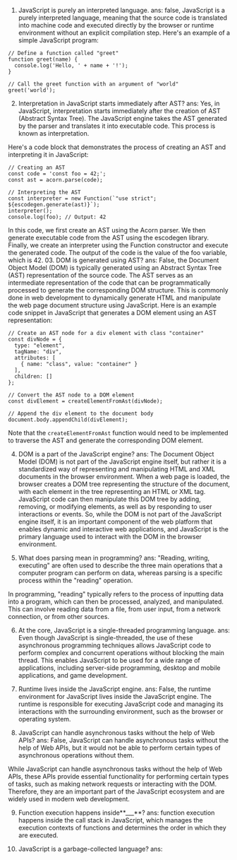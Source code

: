 1.  JavaScript is purely an interpreted language.
    ans: false, JavaScript is a purely interpreted language, meaning that the source code is translated into machine code and executed directly by the browser or runtime environment without an explicit compilation step. Here's an example of a simple JavaScript program:

```
// Define a function called "greet"
function greet(name) {
  console.log('Hello, ' + name + '!');
}

// Call the greet function with an argument of "world"
greet('world');
```

2.  Interpretation in JavaScript starts immediately after AST?
    ans: Yes, in JavaScript, interpretation starts immediately after the creation of AST (Abstract Syntax Tree). The JavaScript engine takes the AST generated by the parser and translates it into executable code. This process is known as interpretation.

Here's a code block that demonstrates the process of creating an AST and interpreting it in JavaScript:

```
// Creating an AST
const code = 'const foo = 42;';
const ast = acorn.parse(code);

// Interpreting the AST
const interpreter = new Function(`"use strict"; ${escodegen.generate(ast)}`);
interpreter();
console.log(foo); // Output: 42
```

In this code, we first create an AST using the Acorn parser. We then generate executable code from the AST using the escodegen library. Finally, we create an interpreter using the Function constructor and execute the generated code. The output of the code is the value of the foo variable, which is 42. 03. DOM is generated using AST?
ans: False, the Document Object Model (DOM) is typically generated using an Abstract Syntax Tree (AST) representation of the source code. The AST serves as an intermediate representation of the code that can be programmatically processed to generate the corresponding DOM structure. This is commonly done in web development to dynamically generate HTML and manipulate the web page document structure using JavaScript. Here is an example code snippet in JavaScript that generates a DOM element using an AST representation:

```
// Create an AST node for a div element with class "container"
const divNode = {
  type: "element",
  tagName: "div",
  attributes: [
    { name: "class", value: "container" }
  ],
  children: []
};

// Convert the AST node to a DOM element
const divElement = createElementFromAst(divNode);

// Append the div element to the document body
document.body.appendChild(divElement);
```

Note that the `createElementFromAst` function would need to be implemented to traverse the AST and generate the corresponding DOM element.

4. DOM is a part of the JavaScript engine?
   ans: The Document Object Model (DOM) is not part of the JavaScript engine itself, but rather it is a standardized way of representing and manipulating HTML and XML documents in the browser environment.
   When a web page is loaded, the browser creates a DOM tree representing the structure of the document, with each element in the tree representing an HTML or XML tag. JavaScript code can then manipulate this DOM tree by adding, removing, or modifying elements, as well as by responding to user interactions or events.
   So, while the DOM is not part of the JavaScript engine itself, it is an important component of the web platform that enables dynamic and interactive web applications, and JavaScript is the primary language used to interact with the DOM in the browser environment.

5. What does parsing mean in programming?
   ans: "Reading, writing, executing" are often used to describe the three main operations that a computer program can perform on data, whereas parsing is a specific process within the "reading" operation.

In programming, "reading" typically refers to the process of inputting data into a program, which can then be processed, analyzed, and manipulated. This can involve reading data from a file, from user input, from a network connection, or from other sources.

6.  At the core, JavaScript is a single-threaded programming language.
    ans: Even though JavaScript is single-threaded, the use of these asynchronous programming techniques allows JavaScript code to perform complex and concurrent operations without blocking the main thread. This enables JavaScript to be used for a wide range of applications, including server-side programming, desktop and mobile applications, and game development.

7.  Runtime lives inside the JavaScript engine.
    ans: False, the runtime environment for JavaScript lives inside the JavaScript engine. The runtime is responsible for executing JavaScript code and managing its interactions with the surrounding environment, such as the browser or operating system.

8.  JavaScript can handle asynchronous tasks without the help of Web APIs?
    ans: False, JavaScript can handle asynchronous tasks without the help of Web APIs, but it would not be able to perform certain types of asynchronous operations without them.

While JavaScript can handle asynchronous tasks without the help of Web APIs, these APIs provide essential functionality for performing certain types of tasks, such as making network requests or interacting with the DOM. Therefore, they are an important part of the JavaScript ecosystem and are widely used in modern web development.

9. Function execution happens inside**\_\_\_**?
   ans: function execution happens inside the call stack in JavaScript, which manages the execution contexts of functions and determines the order in which they are executed.

10. JavaScript is a garbage-collected language?
    ans:
